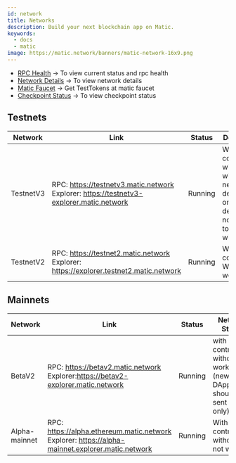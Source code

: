 ```yaml
---
id: network
title: Networks
description: Build your next blockchain app on Matic.
keywords:
  - docs
  - matic
image: https://matic.network/banners/matic-network-16x9.png 
---
```


- [RPC Health](https://status.matic.today) -> To view current status and rpc health
- [Network Details](/docs/integrate/network-detail) -> To view network details
- [Matic Faucet](https://faucet.matic.network/) -> Get TestTokens at matic faucet
- [Checkpoint Status](https://status.matic.today/#/checkpoints) -> To view checkpoint status

## Testnets
| Network   | Link | Status         | Description                                                                                                   |
|-----------|------|----------------|----------------------------------------------------------------------------------------------------------------|
| TestnetV3 | RPC: https://testnetv3.matic.network Explorer: https://testnetv3-explorer.matic.network| Running        | With new contracts, withdrawals will work for new deposits only; old deposits will not be able to be withdrawn |
| TestnetV2 | RPC: https://testnet2.matic.network Explorer: https://explorer.testnet2.matic.network| Running        | With old contracts; Withdrawals working                                                                        |


## Mainnets
| Network       | Link | Status     | Network Status                                                               |
|---------------|------|------------|------------------------------------------------------------------------------|
| BetaV2        |  RPC: https://betav2.matic.network Explorer:https://betav2-explorer.matic.network| Running    | with old contracts: withdrawals working (new DApps should be sent here only) |
| Alpha-mainnet | RPC: https://alpha.ethereum.matic.network Explorer: https://alpha-mainnet.explorer.matic.network| Running    | With old contracts; withdrawals not working                                  |
